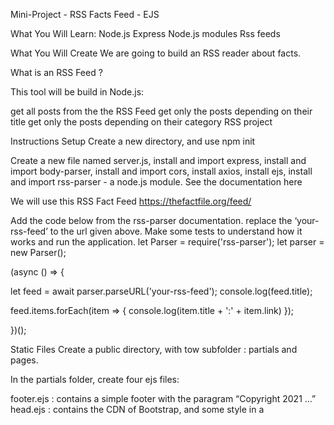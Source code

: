 Mini-Project - RSS Facts Feed - EJS

What You Will Learn:
Node.js
Express
Node.js modules
Rss feeds


What You Will Create
We are going to build an RSS reader about facts.

What is an RSS Feed ?

This tool will be build in Node.js:

get all posts from the the RSS Feed
get only the posts depending on their title
get only the posts depending on their category
RSS project



Instructions
Setup
Create a new directory, and use npm init

Create a new file named server.js,
install and import express,
install and import body-parser,
install and import cors,
install axios,
install ejs,
install and import rss-parser - a node.js module. See the documentation here

We will use this RSS Fact Feed https://thefactfile.org/feed/

Add the code below from the rss-parser documentation.
replace the ‘your-rss-feed’ to the url given above. Make some tests to understand how it works and run the application.
let Parser = require('rss-parser');
let parser = new Parser();

(async () => {

  let feed = await parser.parseURL('your-rss-feed');
  console.log(feed.title);

  feed.items.forEach(item => {
    console.log(item.title + ':' + item.link)
  });

})();


Static Files
Create a public directory, with tow subfolder : partials and pages.


In the partials folder, create four ejs files:

footer.ejs : contains a simple footer with the paragram “Copyright 2021 …”
head.ejs : contains the CDN of Bootstrap, and some style in a <style> tag
header.ejs : contains a Boostrap navbar with the links

    <a class="nav-link" href="/">Home</a>
    <a class="nav-link" href="/search">Search</a>
posts.ejs : contains a div, where the posts are displayed. Each posts is composed of:

a link that redirects the user to the specific post in the website https://www.thefactsite.com/
the publication date, creator, category and content of the post

In the pages folder, create two ejs files:

search.ejs :
It should include the files head.ejs, header.ejs, posts.ejs and footer.ejs.
It should contain two forms, to search a post by title and by category (with options).
index.ejs is the home page displaying all the posts.
It should include the files head.ejs, header.ejs, posts.ejs and footer.ejs.


The Server
Create a few routes in the file server.js:
/ route : will retrieve all the facts from the RSS feed and render the posts in the index.ejs file. It’s a GET request.
/search route: renders the search.ejs file. At first, no posts should be displayed. It’s a GET request.
/search/title route: will retrieve the input (ie. chosen title) of the user, and render the correct post in the search.ejs file. It’s a POST request.
/search/category route: will retrieve the input (ie. chosen category) of the user, and render the correct post in thesearch.ejs file. It’s a POST request.
